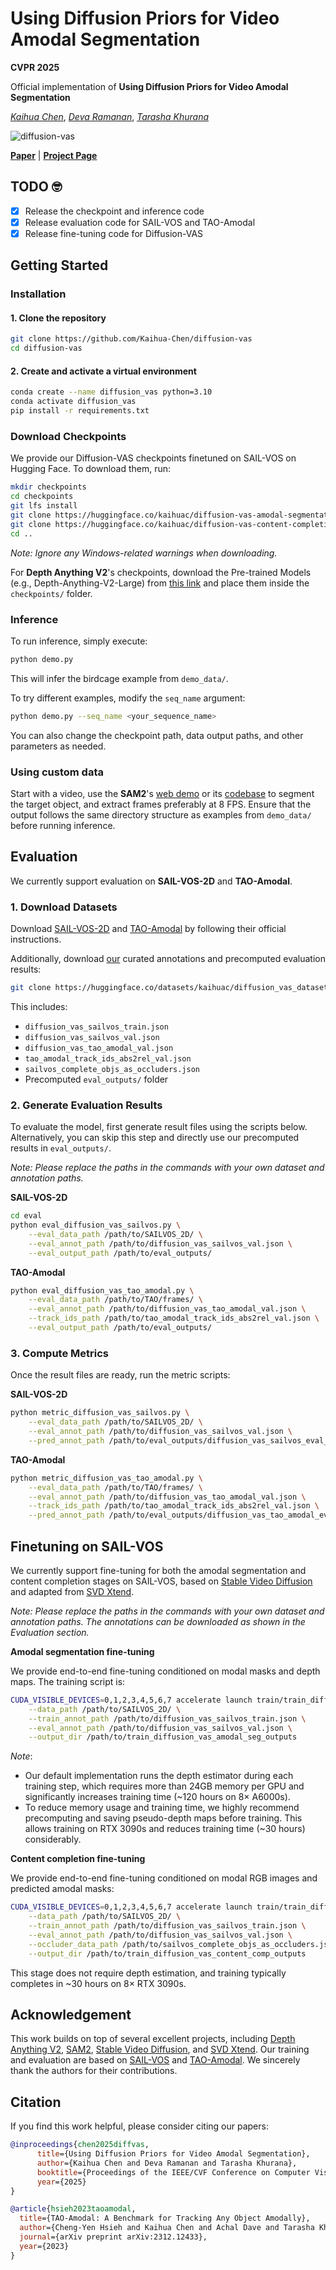 # Using Diffusion Priors for Video Amodal Segmentation

**CVPR 2025**

Official implementation of <strong>Using Diffusion Priors for Video Amodal Segmentation</strong>

[*Kaihua Chen*](https://www.linkedin.com/in/kaihuac/), [*Deva Ramanan*](https://www.cs.cmu.edu/~deva/), [*Tarasha Khurana*](https://www.cs.cmu.edu/~tkhurana/)

![diffusion-vas](assets/diffusion-vas.gif)

[**Paper**](https://arxiv.org/abs/2412.04623) | [**Project Page**](https://diffusion-vas.github.io)

## TODO 🤓

- [x] Release the checkpoint and inference code 
- [x] Release evaluation code for SAIL-VOS and TAO-Amodal
- [x] Release fine-tuning code for Diffusion-VAS

## Getting Started

### Installation

#### 1. Clone the repository

```bash
git clone https://github.com/Kaihua-Chen/diffusion-vas
cd diffusion-vas
```

#### 2. Create and activate a virtual environment

```bash
conda create --name diffusion_vas python=3.10
conda activate diffusion_vas
pip install -r requirements.txt
```

### Download Checkpoints

We provide our Diffusion-VAS checkpoints finetuned on SAIL-VOS on Hugging Face. To download them, run:

```bash
mkdir checkpoints
cd checkpoints
git lfs install
git clone https://huggingface.co/kaihuac/diffusion-vas-amodal-segmentation
git clone https://huggingface.co/kaihuac/diffusion-vas-content-completion
cd ..
```
*Note: Ignore any Windows-related warnings when downloading.*

For **Depth Anything V2**'s checkpoints, download the Pre-trained Models (e.g., Depth-Anything-V2-Large) from [this link](https://github.com/DepthAnything/Depth-Anything-V2) and place them inside the `checkpoints/` folder.

### Inference

To run inference, simply execute:

```bash
python demo.py
```

This will infer the birdcage example from `demo_data/`.

To try different examples, modify the `seq_name` argument:

```bash
python demo.py --seq_name <your_sequence_name>
```

You can also change the checkpoint path, data output paths, and other parameters as needed.

### Using custom data

Start with a video, use the **SAM2**'s [web demo](https://sam2.metademolab.com/) or its [codebase](https://github.com/facebookresearch/sam2) to segment the target object, and extract frames preferably at 8 FPS. Ensure that the output follows the same directory structure as examples from `demo_data/` before running inference.

## Evaluation

We currently support evaluation on **SAIL-VOS-2D** and **TAO-Amodal**.

### 1. Download Datasets

Download [SAIL-VOS-2D](https://sailvos.web.illinois.edu/_site/index.html) and [TAO-Amodal](https://huggingface.co/datasets/chengyenhsieh/TAO-Amodal) by following their official instructions.

Additionally, download [our](https://huggingface.co/datasets/kaihuac/diffusion_vas_datasets/tree/main) curated annotations and precomputed evaluation results:

```bash
git clone https://huggingface.co/datasets/kaihuac/diffusion_vas_datasets
```

This includes:
- `diffusion_vas_sailvos_train.json`
- `diffusion_vas_sailvos_val.json`
- `diffusion_vas_tao_amodal_val.json`
- `tao_amodal_track_ids_abs2rel_val.json`
- `sailvos_complete_objs_as_occluders.json`
- Precomputed `eval_outputs/` folder

### 2. Generate Evaluation Results

To evaluate the model, first generate result files using the scripts below. Alternatively, you can skip this step and directly use our precomputed results in `eval_outputs/`.

*Note: Please replace the paths in the commands with your own dataset and annotation paths.*

**SAIL-VOS-2D**
```bash
cd eval
python eval_diffusion_vas_sailvos.py \
    --eval_data_path /path/to/SAILVOS_2D/ \
    --eval_annot_path /path/to/diffusion_vas_sailvos_val.json \
    --eval_output_path /path/to/eval_outputs/
```

**TAO-Amodal**
```bash
python eval_diffusion_vas_tao_amodal.py \
    --eval_data_path /path/to/TAO/frames/ \
    --eval_annot_path /path/to/diffusion_vas_tao_amodal_val.json \
    --track_ids_path /path/to/tao_amodal_track_ids_abs2rel_val.json \
    --eval_output_path /path/to/eval_outputs/
```

### 3. Compute Metrics

Once the result files are ready, run the metric scripts:

**SAIL-VOS-2D**
```bash
python metric_diffusion_vas_sailvos.py \
    --eval_data_path /path/to/SAILVOS_2D/ \
    --eval_annot_path /path/to/diffusion_vas_sailvos_val.json \
    --pred_annot_path /path/to/eval_outputs/diffusion_vas_sailvos_eval_results.json
```

**TAO-Amodal**
```bash
python metric_diffusion_vas_tao_amodal.py \
    --eval_data_path /path/to/TAO/frames/ \
    --eval_annot_path /path/to/diffusion_vas_tao_amodal_val.json \
    --track_ids_path /path/to/tao_amodal_track_ids_abs2rel_val.json \
    --pred_annot_path /path/to/eval_outputs/diffusion_vas_tao_amodal_eval_results.json
```

## Finetuning on SAIL-VOS
We currently support fine-tuning for both the amodal segmentation and content completion stages on SAIL-VOS, based on [Stable Video Diffusion](https://huggingface.co/stabilityai/stable-video-diffusion-img2vid-xt) and adapted from [SVD Xtend](https://github.com/pixeli99/SVD_Xtend).

*Note: Please replace the paths in the commands with your own dataset and annotation paths. The annotations can be downloaded as shown in the Evaluation section.*

**Amodal segmentation fine-tuning**

We provide end-to-end fine-tuning conditioned on modal masks and depth maps. The training script is:
```bash
CUDA_VISIBLE_DEVICES=0,1,2,3,4,5,6,7 accelerate launch train/train_diffusion_vas_amodal_segm.py \
    --data_path /path/to/SAILVOS_2D/ \
    --train_annot_path /path/to/diffusion_vas_sailvos_train.json \
    --eval_annot_path /path/to/diffusion_vas_sailvos_val.json \
    --output_dir /path/to/train_diffusion_vas_amodal_seg_outputs
```

*Note*:
* Our default implementation runs the depth estimator during each training step, which requires more than 24GB memory per GPU and significantly increases training time (~120 hours on 8× A6000s).
* To reduce memory usage and training time, we highly recommend precomputing and saving pseudo-depth maps before training. This allows training on RTX 3090s and reduces training time (~30 hours) considerably.

**Content completion fine-tuning**

We provide end-to-end fine-tuning conditioned on modal RGB images and predicted amodal masks:
```bash
CUDA_VISIBLE_DEVICES=0,1,2,3,4,5,6,7 accelerate launch train/train_diffusion_vas_content_comp.py \
    --data_path /path/to/SAILVOS_2D/ \
    --train_annot_path /path/to/diffusion_vas_sailvos_train.json \
    --eval_annot_path /path/to/diffusion_vas_sailvos_val.json \
    --occluder_data_path /path/to/sailvos_complete_objs_as_occluders.json \
    --output_dir /path/to/train_diffusion_vas_content_comp_outputs
```

This stage does not require depth estimation, and training typically completes in ~30 hours on 8× RTX 3090s.

## Acknowledgement

This work builds on top of several excellent projects, including [Depth Anything V2](https://github.com/DepthAnything/Depth-Anything-V2), [SAM2]((https://github.com/facebookresearch/sam2)), [Stable Video Diffusion](https://huggingface.co/stabilityai/stable-video-diffusion-img2vid-xt), and [SVD Xtend](https://github.com/pixeli99/SVD_Xtend). Our training and evaluation are based on [SAIL-VOS](https://sailvos.web.illinois.edu/_site/index.html) and [TAO-Amodal](https://huggingface.co/datasets/chengyenhsieh/TAO-Amodal). We sincerely thank the authors for their contributions.


## Citation

If you find this work helpful, please consider citing our papers:

```bibtex
@inproceedings{chen2025diffvas,
      title={Using Diffusion Priors for Video Amodal Segmentation},
      author={Kaihua Chen and Deva Ramanan and Tarasha Khurana},
      booktitle={Proceedings of the IEEE/CVF Conference on Computer Vision and Pattern Recognition (CVPR)},
      year={2025}
}
```
```bibtex
@article{hsieh2023taoamodal,
  title={TAO-Amodal: A Benchmark for Tracking Any Object Amodally},
  author={Cheng-Yen Hsieh and Kaihua Chen and Achal Dave and Tarasha Khurana and Deva Ramanan},
  journal={arXiv preprint arXiv:2312.12433},
  year={2023}
}
```


